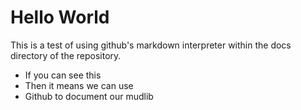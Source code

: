 # Hello World

This is a test of using github's markdown interpreter within the docs
directory of the repository.

* If you can see this
* Then it means we can use
* Github to document our mudlib
